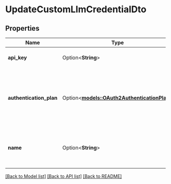 # UpdateCustomLlmCredentialDto

## Properties

Name | Type | Description | Notes
------------ | ------------- | ------------- | -------------
**api_key** | Option<**String**> | This is not returned in the API. | [optional]
**authentication_plan** | Option<[**models::OAuth2AuthenticationPlan**](OAuth2AuthenticationPlan.md)> | This is the authentication plan. Currently supports OAuth2 RFC 6749. To use Bearer authentication, use apiKey | [optional]
**name** | Option<**String**> | This is the name of credential. This is just for your reference. | [optional]

[[Back to Model list]](../README.md#documentation-for-models) [[Back to API list]](../README.md#documentation-for-api-endpoints) [[Back to README]](../README.md)



